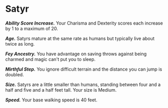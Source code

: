 # Satyr

***Ability Score Increase.*** Your Charisma and Dexterity scores each increase by 1 to a maximum of 20.

***Age.*** Satyrs mature at the same rate as humans but typically live about twice as long.

***Fey Ancestry.*** You have advantage on saving throws against being charmed and magic can't put you to sleep.

***Mirthful Step.*** You ignore difficult terrain and the distance you can jump is doubled.

***Size.*** Satyrs are a little smaller than humans, standing between four and a half and five and a half feet tall. Your size is Medium.

***Speed.*** Your base walking speed is 40 feet.